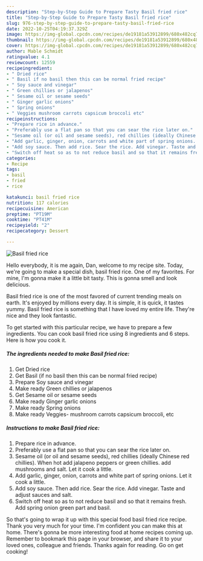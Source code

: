 ```yaml
---
description: "Step-by-Step Guide to Prepare Tasty Basil fried rice"
title: "Step-by-Step Guide to Prepare Tasty Basil fried rice"
slug: 976-step-by-step-guide-to-prepare-tasty-basil-fried-rice
date: 2022-10-25T04:19:37.329Z
image: https://img-global.cpcdn.com/recipes/de19181a53912899/680x482cq70/basil-fried-rice-recipe-main-photo.jpg
thumbnail: https://img-global.cpcdn.com/recipes/de19181a53912899/680x482cq70/basil-fried-rice-recipe-main-photo.jpg
cover: https://img-global.cpcdn.com/recipes/de19181a53912899/680x482cq70/basil-fried-rice-recipe-main-photo.jpg
author: Mable Schmidt
ratingvalue: 4.1
reviewcount: 12559
recipeingredient:
- " Dried rice"
- " Basil if no basil then this can be normal fried recipe"
- " Soy sauce and vinegar"
- " Green chillies or jalapenos"
- " Sesame oil or sesame seeds"
- " Ginger garlic onions"
- " Spring onions"
- " Veggies mushroom carrots capsicum broccoli etc"
recipeinstructions:
- "Prepare rice in advance."
- "Preferably use a flat pan so that you can sear the rice later on."
- "Sesame oil (or oil and sesame seeds), red chillies (ideally Chinese red chillies). When hot add jalapeno peppers or green chillies. add mushrooms and salt. Let it cook a little."
- "Add garlic, ginger, onion, carrots and white part of spring onions. Let it cook a little."
- "Add soy sauce. Then add rice. Sear the rice. Add vinegar. Taste and adjust sauces and salt."
- "Switch off heat so as to not reduce basil and so that it remains fresh. Add spring onion green part and basil."
categories:
- Recipe
tags:
- basil
- fried
- rice

katakunci: basil fried rice 
nutrition: 117 calories
recipecuisine: American
preptime: "PT19M"
cooktime: "PT41M"
recipeyield: "2"
recipecategory: Dessert

---
```



![Basil fried rice](https://img-global.cpcdn.com/recipes/de19181a53912899/680x482cq70/basil-fried-rice-recipe-main-photo.jpg)

Hello everybody, it is me again, Dan, welcome to my recipe site. Today, we're going to make a special dish, basil fried rice. One of my favorites. For mine, I'm gonna make it a little bit tasty. This is gonna smell and look delicious.

Basil fried rice is one of the most favored of current trending meals on earth. It's enjoyed by millions every day. It is simple, it is quick, it tastes yummy. Basil fried rice is something that I have loved my entire life. They're nice and they look fantastic.




To get started with this particular recipe, we have to prepare a few ingredients. You can cook basil fried rice using 8 ingredients and 6 steps. Here is how you cook it.

<!--inarticleads1-->

##### The ingredients needed to make Basil fried rice:

1. Get  Dried rice
1. Get  Basil (if no basil then this can be normal fried recipe)
1. Prepare  Soy sauce and vinegar
1. Make ready  Green chillies or jalapenos
1. Get  Sesame oil or sesame seeds
1. Make ready  Ginger garlic onions
1. Make ready  Spring onions
1. Make ready  Veggies- mushroom carrots capsicum broccoli, etc




<!--inarticleads2-->

##### Instructions to make Basil fried rice:

1. Prepare rice in advance.
1. Preferably use a flat pan so that you can sear the rice later on.
1. Sesame oil (or oil and sesame seeds), red chillies (ideally Chinese red chillies). When hot add jalapeno peppers or green chillies. add mushrooms and salt. Let it cook a little.
1. Add garlic, ginger, onion, carrots and white part of spring onions. Let it cook a little.
1. Add soy sauce. Then add rice. Sear the rice. Add vinegar. Taste and adjust sauces and salt.
1. Switch off heat so as to not reduce basil and so that it remains fresh. Add spring onion green part and basil.




So that's going to wrap it up with this special food basil fried rice recipe. Thank you very much for your time. I'm confident you can make this at home. There's gonna be more interesting food at home recipes coming up. Remember to bookmark this page in your browser, and share it to your loved ones, colleague and friends. Thanks again for reading. Go on get cooking!
